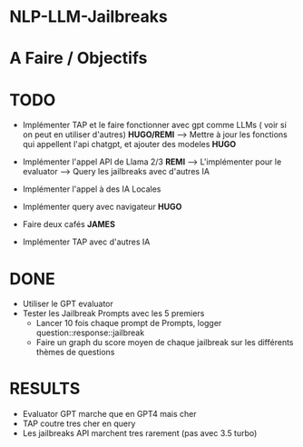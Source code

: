 ﻿# NLP-LLM-Jailbreaks

# A Faire / Objectifs

# TODO
- Implémenter TAP et le faire fonctionner avec gpt comme LLMs ( voir si on peut en utiliser d'autres) **HUGO/REMI**
    --> Mettre à jour les fonctions qui appellent l'api chatgpt, et ajouter des modeles **HUGO**

- Implémenter l'appel API de Llama 2/3 **REMI**
    --> L'implémenter pour le evaluator
    --> Query les jailbreaks avec d'autres IA

- Implémenter l'appel à des IA Locales

- Implémenter query avec navigateur **HUGO**

- Faire deux cafés **JAMES**

- Implémenter TAP avec d'autres IA

# DONE
- Utiliser le GPT evaluator
- Tester les Jailbreak Prompts avec les 5 premiers 
    - Lancer 10 fois chaque prompt de Prompts, logger question::response::jailbreak
    - Faire un graph du score moyen de chaque jailbreak sur les différents thèmes de questions

# RESULTS
- Evaluator GPT marche que en GPT4 mais cher
- TAP coutre tres cher en query
- Les jailbreaks API marchent tres rarement (pas avec 3.5 turbo)